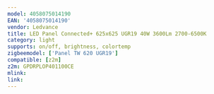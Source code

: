```yaml
---
model: 4058075014190
EAN: '4058075014190'
vendor: Ledvance
title: LED Panel Connected+ 625x625 UGR19 40W 3600Lm 2700-6500K
category: light
supports: on/off, brightness, colortemp
zigbeemodel: ['Panel TW 620 UGR19']
compatible: [z2m]
z2m: GPDRPLOP401100CE
mlink: 
link: 
---
```

